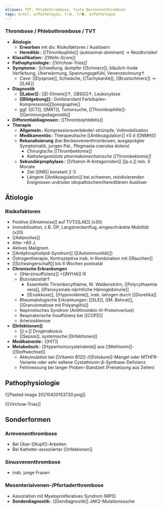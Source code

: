 ```yaml
---
aliases: TVT, Phlebothrombose, Tiefe Beinvenenthrombose
tags: m/m17, a/Pathologie, f/🩸, f/🫀, a/Pathologie
---
```

### Thrombose / Phlebothrombose / TVT 
- **Ätiologie**
	- **Erworben** mit div. Risikofaktoren / Auslösern
	- **Hereditär**:: [[Thrombophilie]] (autosomal-dominant) → Rezidivrisiko!
- **Klassifikation**:: *[[Wells-Score]]*
- **Pathophysiologie**:: *[[Virchow-Trias]]*
- **Symptome**:: Schwellung, dumpfer [[Schmerz]], bläulich-livide Verfärbung, Überwärmung, Spannungsgefühl, Venenzeichnung↑ 
	- *Cave:* [[Dyspnoe]], Schwäche, [[Tachykardie]], [[Brustschmerz]] → [[LAE]]
- **Diagnostik**
	- **[[Labor]]**:: [[D-Dimere]]↑, [[BSG]]↑, Leukocytose
	- **[[Bildgebung]]**:: Goldstandard Farbduplex-Kompressions[[Sonographie]]
	- ggf. [[CT]], [[MRT]], Tumorsuche, [[Thrombophilie]]-[[Gerinnungsdiagnostik]]
- **Differentialdiagnosen**:: [[Thrombophlebitis]]
- **Therapie**
	- **Allgemein**:: Kompressionsverbände/-strümpfe, Vollmobilisation
	- **Medikamentös**:: Therapeutische [[Antikoagulation]] ≥5 d ([[NMH]])
	- **Rekanalisierung** (bei Beckenvenenthrombosen, ausgeprägter Symptomatik, jungen Pat., Plegmasia coerulea dolens)
		- *Chirurgische [[Thrombektomie]]*
		- *Kathetergestützte pharmakomechanische [[Thrombektomie]]*
	- **Sekundärprophylaxe**:: [[Vitamin-K-Antagonisten]] [[p.o.]] min. 3 Monate
		- Ziel [[INR]] konstant 2-3
		- Längere [[Antikoagulation]] bei schweren, rezidivierenden Ereignissen und/oder idiopathischem/hereditärem Auslöser

## Ätiologie
### Risikofaktoren
- Positive *[[Anamnese]]* auf TVT/[[LAE]] (x30)
- *Immobilisation*, z.B. OP, Langstreckenflug, eingeschränkte Mobilität (x20)
- [[Adipositas]]
- Alter >60 J.
- Aktives Malignom
- [[Antiphospholipid-Syndrom]] ([[Autoimmunität]])
- Östrogentherapie, Kontrazeptiva insb. in Kombination mit [[Rauchen]]
- [[Schwangerschaft]] bis 6 Wochen postnatal
- **Chronische Erkrankungen**
	- [[Herzinsuffizienz]] >[[NYHA]] III
	- Blutviskosität↑ 
		- Essentielle Thrombocythämie, M. Waldenström, [[Polycythaemia vera]], [[Paroxysmale nächtliche Hämoglobinurie]]
		- [[Exsikkose]], [[Hypovolämie]], insb. iatrogen durch [[Diuretika]]
	- Rheumatologische Erkrankungen: [[SLE]], [[M. Behcet]], [[Granulomatose mit Polyangiitis]]
	- Nephrotisches Syndrom (Antithrombin-III-Proteinverlust)
	- Respiratorische Insuffizienz bei [[COPD]]
	- Arteriosklerose
- **[[Infektionen]]**
	- [[i.v.]] Drogenabusus
	- [[Sepsis]], systemische [[Infektionen]]
- **Medikamente**:: [[HIT]]
- **Metabolisch**:: [[Hyperhomocysteinämie]] aus [[Methionin]]-[[Stoffwechsel]]
	- Akkumulation bei [[Vitamin B12]]-/[[Folsäure]]-Mangel oder MTHFR-Variante oder sehr seltene Cystathionin-β-Synthase-Defizienz
	- Fehlmessung bei langer Proben-Standzeit (Freisetzung aus Zellen)

## Pathophysiologie
![[Pasted image 20210420153720.png]]

![[Virchow-Trias]]

## Sonderformen
### Armvenenthrombose
- Bei Über-[[Kopf]]-Arbeiten
- Bei Katheter-assoziierter [[Infektionen]]

### Sinusvenenthrombose
- insb. junge Frauen

### Mesenterialvenen-/Pfortaderthrombose
- Assoziation mit Myeloproliferatives Syndrom (MPS)
- **Sonderdiagnostik**:: [[Gendiagnostik]] JAK2-Mutationssuche